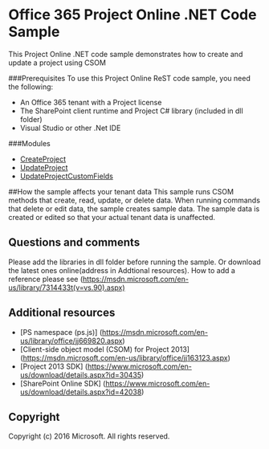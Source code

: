 # Office 365 Project Online .NET Code Sample

This Project Online .NET code sample demonstrates how to create and update a project using CSOM 

###Prerequisites
To use this Project Online ReST code sample, you need the following:
* An Office 365 tenant with a Project license
* The SharePoint client runtime and Project C# library (included in dll folder)
* Visual Studio or other .Net IDE

###Modules
* [CreateProject](/O365-Project-Online-CSharp-Samples/CreateProject.cs)
* [UpdateProject](/O365-Project-Online-CSharp-Samples/UpdateProject.cs)
* [UpdateProjectCustomFields](/O365-Project-Online-CSharp-Samples/UpdateProjectCustomFieldValues.cs)

##How the sample affects your tenant data
This sample runs CSOM methods that create, read, update, or delete data. When running commands that delete or edit data, the sample creates sample data. The sample data is created or edited so that your actual tenant data is unaffected.

## Questions and comments
Please add the libraries in dll folder before running the sample. Or download the latest ones online(address in Addtional resources). How to add a reference please see
(https://msdn.microsoft.com/en-us/library/7314433t(v=vs.90).aspx)

## Additional resources
* [PS namespace (ps.js)] (https://msdn.microsoft.com/en-us/library/office/jj669820.aspx)
* [Client-side object model (CSOM) for Project 2013] (https://msdn.microsoft.com/en-us/library/office/jj163123.aspx)
* [Project 2013 SDK] (https://www.microsoft.com/en-us/download/details.aspx?id=30435)
* [SharePoint Online SDK] (https://www.microsoft.com/en-us/download/details.aspx?id=42038)

## Copyright
Copyright (c) 2016 Microsoft. All rights reserved.